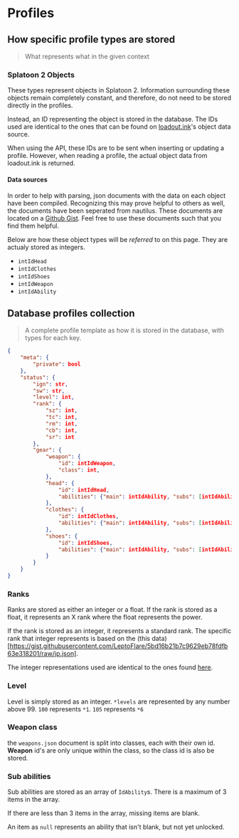 # Profiles

## How specific profile types are stored
> What represents what in the given context

### Splatoon 2 Objects
These types represent objects in Splatoon 2.
Information surrounding these objects remain completely constant, and therefore, do not need to be stored directly in the profiles.

Instead, an ID representing the object is stored in the database.
The IDs used are identical to the ones that can be found on [loadout.ink](https://github.com/selicia/selicia.github.io/tree/master/en_US/data)'s object data source.

When using the API, these IDs are to be sent when inserting or updating a profile.
However, when reading a profile, the actual object data from loadout.ink is returned.

#### Data sources
In order to help with parsing, json documents with the data on each object have been compiled.
Recognizing this may prove helpful to others as well, the documents have been seperated from nautilus.
These documents are located on a [Github Gist](https://gist.github.com/LeptoFlare/00bd27c4e27158bdc302ffccc2a91931).
Feel free to use these documents such that you find them helpful.

Below are how these object types will be *referred* to on this page. They are actualy stored as integers.

- `intIdHead`
- `intIdClothes`
- `intIdShoes`
- `intIdWeapon`
- `intIdAbility`

## Database profiles collection
> A complete profile template as how it is stored in the database, with types for each key.
```json
{
    "meta": {
        "private": bool
    },
    "status": {
        "ign": str,
        "sw": str,
        "level": int,
        "rank": {
            "sz": int,
            "tc": int,
            "rm": int,
            "cb": int,
            "sr": int
        },
        "gear": {
            "weapon": {
                "id": intIdWeapon,
                "class": int,
            },
            "head": {
                "id": intIdHead,
                "abilities": {"main": intIdAbility, "subs": [intIdAbility]}
            },
            "clothes": {
                "id": intIdClothes,
                "abilities": {"main": intIdAbility, "subs": [intIdAbility]}
            },
            "shoes": {
                "id": intIdShoes,
                "abilities": {"main": intIdAbility, "subs": [intIdAbility]}
            }
        }
    }
}
```

### Ranks
Ranks are stored as either an integer or a float.
If the rank is stored as a float, it represents an X rank where the float represents the power.

If the rank is stored as an integer, it represents a standard rank.
The specific rank that integer represents is based on the (this data)[https://gist.githubusercontent.com/LeptoFlare/5bd16b21b7c9629eb78fdfb63e318201/raw/jp.json].

The integer representations used are identical to the ones found [here](https://oatmealdome.me/blog/an-in-depth-look-at-the-splatoon-2-ranking-system/).

### Level

Level is simply stored as an integer.
`*levels` are represented by any number above 99. `100` represents `*1`. `105` represents `*6`

### Weapon class
the `weapons.json` document is split into classes, each with their own id.
**Weapon** id's are only unique within the class, so the class id is also be stored.


### Sub abilities
Sub abilities are stored as an array of `IdAbility`s.
There is a maximum of 3 items in the array.

If there are less than 3 items in the array, missing items are blank.

An item as `null` represents an ability that isn't blank, but not yet unlocked.


